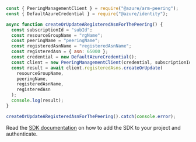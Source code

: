 ```javascript
const { PeeringManagementClient } = require("@azure/arm-peering");
const { DefaultAzureCredential } = require("@azure/identity");

async function createOrUpdateARegisteredAsnForThePeering() {
  const subscriptionId = "subId";
  const resourceGroupName = "rgName";
  const peeringName = "peeringName";
  const registeredAsnName = "registeredAsnName";
  const registeredAsn = { asn: 65000 };
  const credential = new DefaultAzureCredential();
  const client = new PeeringManagementClient(credential, subscriptionId);
  const result = await client.registeredAsns.createOrUpdate(
    resourceGroupName,
    peeringName,
    registeredAsnName,
    registeredAsn
  );
  console.log(result);
}

createOrUpdateARegisteredAsnForThePeering().catch(console.error);
```

Read the [SDK documentation](https://github.com/Azure/azure-sdk-for-js/blob/%40azure%2Farm-peering_2.0.1/sdk/peering/arm-peering/README.md) on how to add the SDK to your project and authenticate.
